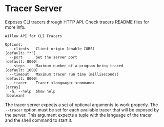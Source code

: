 # Tracer Server

Exposes CLI tracers through HTTP API. Check tracers README files for more info.

```
Willow API for CLI Tracers

Options:
  --clients   Client origin (enable CORS)                         [default: "*"]
  --port      Set the server port                                [default: 8000]
  --steps     Maximum number of a program being traced           [default: 1000]
  --timeout   Maximum tracer run time (milliseconds)             [default: 8000]
  --tracer    Tracer <language> <command>                                [array]
  -h, --help  Show help                                                [boolean]
```

The tracer server expects a set of optional arguments to work properly.
The `--tracer` option must be set for each available tracer that will be exposed by the server.
This argument expects a tuple with the language of the tracer and the shell command to start it.
